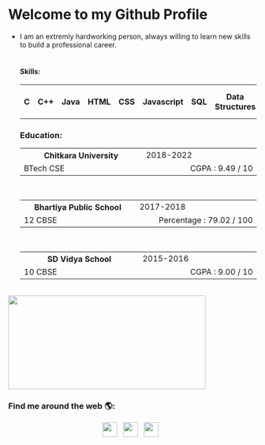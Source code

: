 ### <h1>Welcome to my Github Profile</h1>

<ul list-style-type="none">
  <li>I am an extremly hardworking person, always willing to learn new skills to build a professional career.</li>
  <br>
  <l1> <h4>Skills:</h4> <table border="0">
    <tr>
      <th>C</th>
      <th>C++</th>
      <th>Java</th>
      <th>HTML</th>
      <th>CSS</th>
      <th>Javascript</th>
      <th>SQL</th>
      <th>Data Structures</th>
      <th>DBMS</th>
      <th>OPPs</th>
      <th>Google Cloud Platform</th>
    </tr>
    </table>
    </l1>
  <l1><h3>Education:</h3>
  <table>
    <div>
    <tr>
      <th width="400px">Chitkara University</th>
      <td width="400px">2018-2022</td>
    </tr>
    <tr>
      <td width="400px">BTech CSE</td>
      <td width="400px" style="text-align:right">CGPA : 9.49 / 10 </td>
    </tr>
    </div>
    </table>
    <br>
    <table>
    <div>
    <tr>
      <th width="400px">Bhartiya Public School</th>
      <td width="400px">2017-2018</td>
    </tr>
    <tr>
      <td width="400px">12 CBSE</td>
      <td width="400px" style="text-align:right">Percentage : 79.02 / 100</td>
    </tr>
    </div>
    </table>
    <br>
    <table>
    <div>
    <tr>
      <th width="400px">SD Vidya School</th>
      <td width="400px">2015-2016</td>
    </tr>
    <tr>
      <td width="400px">10 CBSE</td>
      <td width="400px" style="text-align:right">CGPA : 9.00  / 10 </td>
    </tr>
    </div>
    </table>
  </l1>
  </ul>
<br>
    
 <div><img src = "https://github-readme-stats.vercel.app/api/top-langs/?username=RaktiSingal&langs_count=10&layout=compact&title_color=63cda9" width="400px" height="190px" />
  
  </div>
<h3> Find me around the web 🌎:</h3>
<center>
<a href="https://www.linkedin.com/in/rakti-singal" target="_blank"><img height="30" src="https://img.shields.io/badge/linkedin-blue.svg?&style=for-the-badge&logo=linkedin&logoColor=white" /></a> &nbsp;
<a href="mailto:raktisingal83@gmail.com" style="text-decoration:none"><img height="30" src = "https://img.shields.io/badge/gmail-c14438?&style=for-the-badge&logo=gmail&logoColor=white"></a> &nbsp;
<a href="https://www.facebook.com/SingalRakti" target="_blank"><img height="30" src = "https://img.shields.io/badge/Facebook-036be4.svg?&style=for-the-badge&logo=facebook&logoColor=white"></a> &nbsp;


  </center>
